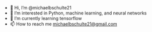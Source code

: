 - 👋 Hi, I’m @michaelbschulte21
- 👀 I’m interested in Python, machine learning, and neural networks
- 🌱 I’m currently learning tensorflow
- 📫 How to reach me michaelbschulte21@gmail.com

<!---
michaelbschulte21/michaelbschulte21 is a ✨ special ✨ repository because its `README.md` (this file) appears on your GitHub profile.
You can click the Preview link to take a look at your changes.
--->
